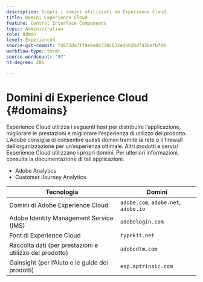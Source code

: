 ```yaml
---
description: Scopri i domini utilizzati da Experience Cloud.
title: Domini Experience Cloud
feature: Central Interface Components
topic: Administration
role: Admin
level: Experienced
source-git-commit: f4833da7ff9e9a04338c632e4bb2bd742bafbf09
workflow-type: tm+mt
source-wordcount: '97'
ht-degree: 28%

---
```


# Domini di Experience Cloud {#domains}

Experience Cloud utilizza i seguenti host per distribuire l’applicazione, migliorare le prestazioni e migliorare l’esperienza di utilizzo del prodotto. L’Adobe consiglia di consentire questi domini tramite la rete o il firewall dell’organizzazione per un’esperienza ottimale. Altri prodotti e servizi Experience Cloud utilizzano i propri domini. Per ulteriori informazioni, consulta la documentazione di tali applicazioni.

* Adobe Analytics
* Customer Journey Analytics

| Tecnologia | Domini |
| --- | --- |
| Domini di Adobe Experience Cloud | `adobe.com`, `adobe.net`, `adobe.io` |
| Adobe Identity Management Service (IMS) | `adobelogin.com` |
| Font di Experience Cloud | `typekit.net` |
| Raccolta dati (per prestazioni e utilizzo del prodotto) | `adobedtm.com` |
| Gainsight (per l’Aiuto e le guide dei prodotti) | `esp.aptrinsic.com` |
